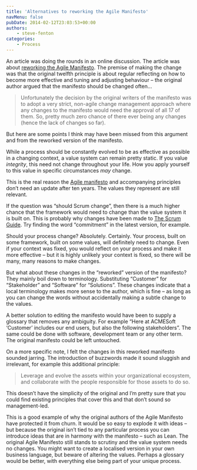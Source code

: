 ```yaml
---
title: 'Alternatives to reworking the Agile Manifesto'
navMenu: false
pubDate: 2014-02-12T23:03:53+00:00
authors:
    - steve-fenton
categories:
    - Process
---
```


An article was doing the rounds in an online discussion. The article was about [reworking the Agile Manifesto](https://www.ibm.com/developerworks/community/blogs/ambler/entry/reworking_the_agile_manifesto14). The premise of making the change was that the original twelfth principle is about regular reflecting on how to become more effective and tuning and adjusting behaviour – the original author argued that the manifesto should be changed often…

> Unfortunately the decision by the original writers of the manifesto was to adopt a very strict, non-agile change management approach where any changes to the manifesto would need the approval of all 17 of them. So, pretty much zero chance of there ever being any changes (hence the lack of changes so far).

But here are some points I think may have been missed from this argument and from the reworked version of the manifesto.

While a process should be constantly evolved to be as effective as possible in a changing context, a value system can remain pretty static. If you value *integrity*, this need not change throughout your life. How you apply yourself to this value in specific circumstances *may* change.

This is the real reason the [Agile manifesto](http://agilemanifesto.org/) and accompanying principles don’t need an update after ten years. The values they represent are still relevant.

If the question was “should Scrum change”, then there is a much higher chance that the framework would need to change than the value system it is built on. This is probably why changes have been made to [The Scrum Guide](https://www.scrum.org/Scrum-Guide). Try finding the word “commitment” in the latest version, for example.

Should your process change? Absolutely. Certainly. Your process, built on some framework, built on some values, will definitely need to change. Even if your context was fixed, you would reflect on your process and make it more effective – but it is highly unlikely your context is fixed, so there will be many, many reasons to make changes.

But what about these changes in the “reworked” version of the manifesto? They mainly boil down to terminology. Substituting “Customer” for “Stakeholder” and “Software” for “Solutions”. These changes indicate that a local terminology makes more sense to the author, which is fine – as long as you can change the words without accidentally making a subtle change to the values.

A better solution to editing the manifesto would have been to supply a glossary that removes any ambiguity. For example “Here at ACMESoft ‘Customer’ includes our end users, but also the following stakeholders”. The same could be done with software, development team or any other term. The original manifesto could be left untouched.

On a more specific note, I felt the changes in this reworked manifesto sounded jarring. The introduction of buzzwords made it sound sluggish and irrelevant, for example this additional principle:

> Leverage and evolve the assets within your organizational ecosystem, and collaborate with the people responsible for those assets to do so.

This doesn’t have the simplicity of the original and I’m pretty sure that you could find existing principles that cover this and that don’t sound so management-led.

This is a good example of why the original authors of the Agile Manifesto have protected it from churn. It would be so easy to explode it with ideas – but because the original isn’t tied to any particular process you can introduce ideas that are in harmony with the manifesto – such as Lean. The original Agile Manifesto still stands to scrutiny and the value system needs no changes. You might want to create a localised version in your own business language, but beware of altering the values. Perhaps a glossary would be better, with everything else being part of your unique process.